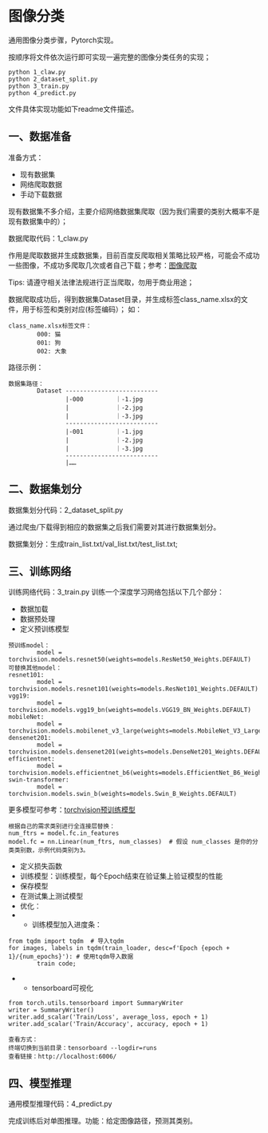 # 图像分类
通用图像分类步骤，Pytorch实现。

按顺序将文件依次运行即可实现一遍完整的图像分类任务的实现；
```
python 1_claw.py
python 2_dataset_split.py
python 3_train.py
python 4_predict.py
```
文件具体实现功能如下readme文件描述。

## 一、数据准备
准备方式：
* 现有数据集
* 网络爬取数据
* 手动下载数据

现有数据集不多介绍，主要介绍网络数据集爬取（因为我们需要的类别大概率不是现有数据集中的）；

数据爬取代码：1_claw.py

作用是爬取数据并生成数据集，目前百度反爬取相关策略比较严格，可能会不成功一些图像，不成功多爬取几次或者自己下载；参考：[图像爬取](https://github.com/QianyanTech/Image-Downloader) 

Tips: 请遵守相关法律法规进行正当爬取，勿用于商业用途；

数据爬取成功后，得到数据集Dataset目录，并生成标签class_name.xlsx的文件，用于标签和类别对应(标签编码）；
如：
```
class_name.xlsx标签文件：
        000: 猫
        001: 狗
        002: 大象
```
路径示例：

```
数据集路径：
        Dataset --------------------------
                |-000         ｜-1.jpg
                |             ｜-2.jpg
                |             ｜-3.jpg
                --------------------------
                |-001         ｜-1.jpg
                |             ｜-2.jpg
                |             ｜-3.jpg
                --------------------------
                |……
```
## 二、数据集划分
数据集划分代码：2_dataset_split.py

通过爬虫/下载得到相应的数据集之后我们需要对其进行数据集划分。

数据集划分：生成train_list.txt/val_list.txt/test_list.txt;

## 三、训练网络
训练网络代码：3_train.py
训练一个深度学习网络包括以下几个部分：
* 数据加载
* 数据预处理
* 定义预训练模型
```
预训练model：
        model = torchvision.models.resnet50(weights=models.ResNet50_Weights.DEFAULT)
可替换其他model：
resnet101:
        model = torchvision.models.resnet101(weights=models.ResNet101_Weights.DEFAULT)
vgg19:
        model = torchvision.models.vgg19_bn(weights=models.VGG19_BN_Weights.DEFAULT)
mobileNet:
        model = torchvision.models.mobilenet_v3_large(weights=models.MobileNet_V3_Large_Weights.DEFAULT)
densenet201:
        model = torchvision.models.densenet201(weights=models.DenseNet201_Weights.DEFAULT)
efficientnet:
        model = torchvision.models.efficientnet_b6(weights=models.EfficientNet_B6_Weights.DEFAULT)
swin-transformer:
        model = torchvision.models.swin_b(weights=models.Swin_B_Weights.DEFAULT)
```
更多模型可参考：[torchvision预训练模型](https://pytorch.org/vision/stable/models.html)

```
根据自己的需求类别进行全连接层替换：
num_ftrs = model.fc.in_features
model.fc = nn.Linear(num_ftrs, num_classes)  # 假设 num_classes 是你的分类类别数，示例代码类别为3。
```
* 定义损失函数
* 训练模型：训练模型，每个Epoch结束在验证集上验证模型的性能
* 保存模型
* 在测试集上测试模型
* 优化：
* * 训练模型加入进度条：
```
from tqdm import tqdm  # 导入tqdm
for images, labels in tqdm(train_loader, desc=f'Epoch {epoch + 1}/{num_epochs}'): # 使用tqdm导入数据
        train code;
```
* * tensorboard可视化
```
from torch.utils.tensorboard import SummaryWriter
writer = SummaryWriter()
writer.add_scalar('Train/Loss', average_loss, epoch + 1)
writer.add_scalar('Train/Accuracy', accuracy, epoch + 1)
```
```
查看方式：
终端切换到当前目录：tensorboard --logdir=runs
查看链接：http://localhost:6006/ 
```
## 四、模型推理
通用模型推理代码：4_predict.py

完成训练后对单图推理。功能：给定图像路径，预测其类别。


